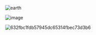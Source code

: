 ![earth](https://github.com/Zero-coder/IPA-is-all-you-need/assets/54145971/d64add6b-c35a-4451-8800-3c682dcfe9bb)



![image](https://github.com/Zero-coder/IPA-is-all-you-need/assets/54145971/f1e0adb1-6863-4591-b45a-73648767678d)

![632fbc1fdb57945dc65314fbec73d3b6](https://github.com/Zero-coder/IPA-is-all-you-need/assets/54145971/978a37e1-8131-421f-bc07-97665e519f7f)

